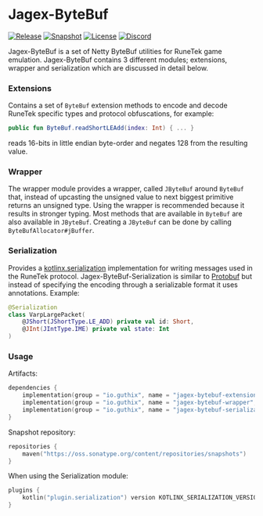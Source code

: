 # Jagex-ByteBuf
[![Release](https://img.shields.io/maven-central/v/io.guthix/jagex-bytebuf-extensions)](https://search.maven.org/search?q=jagex-bytebuf)
[![Snapshot](https://img.shields.io/nexus/s/io.guthix/jagex-bytebuf-extensions?server=https%3A%2F%2Foss.sonatype.org)](https://oss.sonatype.org/content/repositories/snapshots/io/guthix/)
[![License](https://img.shields.io/github/license/guthix/Jagex-ByteBuf)](https://github.com/guthix/Jagex-ByteBuf/blob/master/LICENSE)
[![Discord](https://img.shields.io/discord/538667877180637184?color=%237289da&logo=discord)](https://discord.gg/AFyGxNp)

Jagex-ByteBuf is a set of Netty ByteBuf utilities for RuneTek game emulation. Jagex-ByteBuf contains 3 different modules;
extensions, wrapper and serialization which are discussed in detail below.

### Extensions
Contains a set of `ByteBuf` extension methods to encode and decode RuneTek specific types and protocol obfuscations, for
example: 
```Kotlin 
public fun ByteBuf.readShortLEAdd(index: Int) { ... }
```
reads 16-bits in little endian byte-order and negates 128 from the resulting value.

### Wrapper
The wrapper module provides a wrapper, called `JByteBuf` around `ByteBuf` that, instead of upcasting the unsigned value to next biggest primitive returns an unsigned type. Using the wrapper is recommended because it results in stronger typing. Most methods that are available in `ByteBuf` are also available in `JByteBuf`. Creating a `JByteBuf` can be done by calling `ByteBufAllocator#jBuffer`.

### Serialization
Provides a [kotlinx.serialization](https://github.com/Kotlin/kotlinx.serialization) implementation for writing messages used in the RuneTek protocol. Jagex-ByteBuf-Serialization is similar to [Protobuf](https://github.com/protocolbuffers/protobuf) but instead of specifying the encoding through a serializable format it uses annotations. Example:

```Kotlin
@Serialization
class VarpLargePacket(
    @JShort(JShortType.LE_ADD) private val id: Short,
    @JInt(JIntType.IME) private val state: Int
)
```

### Usage
Artifacts:
```Kotlin
dependencies {
    implementation(group = "io.guthix", name = "jagex-bytebuf-extensions", version = VERSION)
    implementation(group = "io.guthix", name = "jagex-bytebuf-wrapper", version = VERSION)
    implementation(group = "io.guthix", name = "jagex-bytebuf-serialization", version = VERSION)
}
```
Snapshot repository:
```Kotlin
repositories {
    maven("https://oss.sonatype.org/content/repositories/snapshots")
}
```
When using the Serialization module:
```Kotlin
plugins {
    kotlin("plugin.serialization") version KOTLINX_SERIALIZATION_VERSION
}
```
